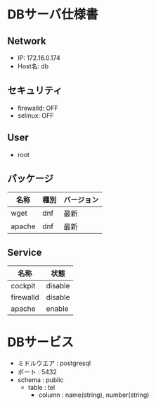 # DBサーバ仕様書

## Network
- IP: 172.16.0.174
- Host名: db

## セキュリティ
- firewalld: OFF
- selinux: OFF

## User
- root

## パッケージ
| 名称    | 種別     | バージョン |
|---------|---------|---------|
| wget    | dnf     | 最新     |
| apache  | dnf     | 最新     |

## Service
| 名称    | 状態     |
|---------|---------|
| cockpit    | disable |
| firewalld  | disable |
| apache     | enable |

# DBサービス
- ミドルウエア : postgresql
- ポート : 5432
- schema : public
    - table : tel
      - column : name(string), number(string)

